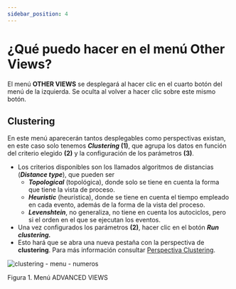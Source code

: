 ```yaml
---
sidebar_position: 4
---
```


# ¿Qué puedo hacer en el menú Other Views?

El menú **OTHER VIEWS** se desplegará al hacer clic en el cuarto botón del menú de la izquierda. Se oculta al volver a hacer clic sobre este mismo botón.

## Clustering

En este menú aparecerán tantos desplegables como perspectivas existan, en este caso solo tenemos **_Clustering_ (1)**, que agrupa los datos en función del criterio elegido **(2)** y la configuración de los parámetros **(3)**.

*   Los criterios disponibles son los llamados algoritmos de distancias (**_Distance type_**), que pueden ser
    *   **_Topological_** (topológica), donde solo se tiene en cuenta la forma que tiene la vista de proceso.
    *   _**Heuristic**_ (heurística), donde se tiene en cuenta el tiempo empleado en cada evento, además de la forma de la vista del proceso.
    *   **_Levenshtein_**, no generaliza, no tiene en cuenta los autociclos, pero si el orden en el que se ejecutan los eventos.
*   Una vez configurados los parámetros **(2)**, hacer clic en el botón _**Run clustering.**_
*   Esto hará que se abra una nueva pestaña con la perspectiva de **clustering**. Para más información consultar [Perspectiva Clustering](../clustering-perspective).

![clustering - menu - numeros](/img/clustering-menu-numeros.png "clustering – menu – numeros")

Figura 1. Menú ADVANCED VIEWS

